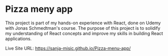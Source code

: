 # Pizza meny app

This project is part of my hands-on experience with React, done on Udemy with Jonas Schmedtman's course. The purpose of this project is to solidify my understanding of React concepts and improve my skills in building React applications.

Live Site URL: https://sanja-misic.github.io/Pizza-menu-app/
